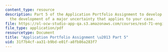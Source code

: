 ```yaml
---
content_type: resource
description: Part 5 of the Application Portfolio Assignment to develop a lattice depicting
  the development of a major uncertainty that applies to your case.
file: https://ol-ocw-studio-app-qa.s3.amazonaws.com/courses/esd-71-engineering-systems-analysis-for-design-fall-2008/31f7b4cfaa31b9bde01fa8fb86a283f7_ap_assn5.pdf
file_type: application/pdf
resourcetype: Document
title: "Application Portfolio Assignment \u2013 Part 5"
uid: 31f7b4cf-aa31-b9bd-e01f-a8fb86a283f7
---
```


